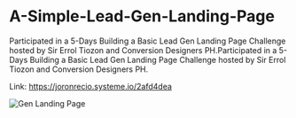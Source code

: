 # A-Simple-Lead-Gen-Landing-Page
Participated in a 5-Days Building a Basic Lead Gen Landing Page Challenge hosted by Sir Errol Tiozon and Conversion Designers PH.Participated in a 5-Days Building a Basic Lead Gen Landing Page Challenge hosted by Sir Errol Tiozon and Conversion Designers PH.

Link: https://joronrecio.systeme.io/2afd4dea

![Gen Landing Page](https://github.com/Joronski/My-Portfoliio/assets/91183608/aa689cb2-5407-45ea-aa9c-bdaeeeb01818)
